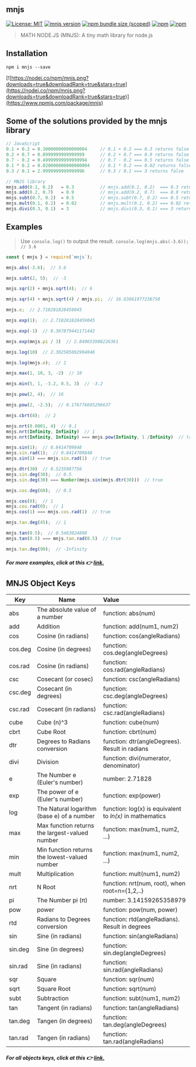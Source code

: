 ## mnjs
[![License: MIT](https://img.shields.io/badge/License-MIT-brightgreen.svg)](https://opensource.org/licenses/MIT) [![mnjs version](https://img.shields.io/npm/v/mnjs.svg?style=flat-square)](https://www.npmjs.com/package/mnjs) [![npm bundle size (scoped)](https://img.shields.io/bundlephobia/minzip/mnjs.svg)]() [![npm](https://img.shields.io/npm/dt/mnjs.svg)]() [![npm](https://img.shields.io/npm/dm/mnjs.svg)]()

> MATH NODE.JS (MNJS): A tiny math library for node.js



## Installation

`npm i mnjs --save`

[![https://nodei.co/npm/mnjs.png?downloads=true&downloadRank=true&stars=true](https://nodei.co/npm/mnjs.png?downloads=true&downloadRank=true&stars=true)](https://www.npmjs.com/package/mnjs)



## Some of the solutions provided by the mnjs library

```js
// JavaScript
0.1 + 0.2 = 0.30000000000000004		// 0.1 + 0.2 === 0.3 returns false
0.2 + 0.7 = 0.8999999999999999		// 0.2 + 0.7 === 0.9 returns false
0.7 - 0.2 = 0.49999999999999994		// 0.7 - 0.2 === 0.5 returns false
0.1 * 0.2 = 0.020000000000000004	// 0.1 * 0.2 === 0.02 returns false
0.3 / 0.1 = 2.9999999999999996		// 0.3 / 0.1 === 3 returns false

// MNJS library
mnjs.add(0.1, 0.2)   = 0.3			// mnjs.add(0.1, 0.2)  === 0.3 returns true
mnjs.add(0.2, 0.7)   = 0.9			// mnjs.add(0.2, 0.7)  === 0.9 returns true
mnjs.subt(0.7, 0.2)  = 0.5			// mnjs.subt(0.7, 0.2) === 0.5 returns true
mnjs.mult(0.1, 0.2)  = 0.02			// mnjs.mult(0.1, 0.2) === 0.02 returns true
mnjs.divi(0.3, 0.1)  = 3 			// mnjs.divi(0.3, 0.1) === 3 returns true
```



## Examples

> Use `console.log()` to output the result.  `console.log(mnjs.abs(-3.6));  // 3.6`

```js
const { mnjs } = require(`mnjs`);

mnjs.abs(-3.6);  // 3.6

mnjs.subt(2, 5);  // -3

mnjs.sqr(2) + mnjs.sqrt(4);  // 6

mnjs.sqr(4) + mnjs.sqrt(4) / mnjs.pi;  // 16.63661977236758

mnjs.e;  // 2.718281828459045

mnjs.exp(1);  // 2.718281828459045

mnjs.exp(-1)  // 0.367879441171442

mnjs.exp(mnjs.pi / 3)  // 2.849653908226361

mnjs.log(10)  // 2.302585092994046

mnjs.log(mnjs.e);  // 1

mnjs.max(1, 10, 3, -2)  // 10

mnjs.min(5, 1, -3.2, 0.5, 3)  // -3.2

mnjs.pow(2, 4);  // 16

mnjs.pow(2, -2.5);  // 0.176776695296637

mnjs.cbrt(8);  // 2

mnjs.nrt(0.0001, 4)  // 0.1
mnjs.nrt(Infinity, Infinity)  // 1
mnjs.nrt(Infinity, Infinity) === mnjs.pow(Infinity, 1 /Infinity)  // true

mnjs.sin(1);  // 0.8414709848
mnjs.sin.rad(1);  // 0.8414709848
mnjs.sin(1) === mnjs.sin.rad(1)  // true

mnjs.dtr(30)  // 0.5235987756
mnjs.sin.deg(30);  // 0.5
mnjs.sin.deg(30) === Number(mnjs.sin(mnjs.dtr(30)))  // true

mnjs.cos.deg(60);  // 0.5

mnjs.cos(0);  // 1
mnjs.cos.rad(0);  // 1
mnjs.cos(1) === mnjs.cos.rad(1)  // true

mnjs.tan.deg(45);  // 1

mnjs.tan(0.5);  // 0.5463024898
mnjs.tan(0.5) === mnjs.tan.rad(0.5)  // true

mnjs.tan.deg(90);  // -Infinity
```

##### For more examples, click at this 👉 [link.](https://github.com/dr-montasir/mnjs/blob/master/examples/math-functions.md)



## MNJS Object Keys

| Key     | Name                                           | Value                                                    |
| ------- | ---------------------------------------------- | :------------------------------------------------------- |
| abs     | The absolute value of a number                 | function:  abs(num)                                      |
| add     | Addition                                       | function:  add(num1, num2)                               |
| cos     | Cosine (in radians)                            | function:  cos(angleRadians)                             |
| cos.deg | Cosine (in degrees)                            | function:  cos.deg(angleDegrees)                         |
| cos.rad | Cosine (in radians)                            | function:  cos.rad(angleRadians)                         |
| csc     | Cosecant (or cosec)                            | function:  csc(angleRadians)                             |
| csc.deg | Cosecant (in degrees)                          | function: csc.deg(angleDegrees)                          |
| csc.rad | Cosecant (in radians)                          | function:  csc.rad(angleRadians)                         |
| cube    | Cube (n)^3                                     | function:  cube(num)                                     |
| cbrt    | Cube Root                                      | function:  cbrt(num)                                     |
| dtr     | Degrees to Radians conversion                  | function: dtr(angleDegrees).  Result in radians          |
| divi    | Division                                       | function:  divi(numerator, denominator)                  |
| e       | The Number e (Euler's number)                  | number:  2.71828                                         |
| exp     | The power of e (Euler's number)                | function: exp(power)                                     |
| log     | The Natural logarithm (base e) of a number     | function: log(x) is equivalent to *ln(x)* in mathematics |
| max     | Max function returns the largest-valued number | function: max(num1, num2, ...)                           |
| min     | Min function returns the lowest-valued number  | function: max(num1, num2, ...)                           |
| mult    | Multiplication                                 | function:  mult(num1, num2)                              |
| nrt     | N Root                                         | function:  nrt(num, root), when root=n={1,2,..}          |
| pi      | The Number pi (π)                              | number:  3.14159265358979                                |
| pow     | power                                          | function:  pow(num, power)                               |
| rtd     | Radians to Degrees conversion                  | function: rtd(angleRadians).  Result in degrees          |
| sin     | Sine (in radians)                              | function:  sin(angleRadians)                             |
| sin.deg | Sine (in degrees)                              | function:  sin.deg(angleDegrees)                         |
| sin.rad | Sine (in radians)                              | function:  sin.rad(angleRadians)                         |
| sqr     | Square                                         | function:  sqr(num)                                      |
| sqrt    | Square Root                                    | function:  sqrt(num)                                     |
| subt    | Subtraction                                    | function:  subt(num1, num2)                              |
| tan     | Tangent (in radians)                           | function:  tan(angleRadians)                             |
| tan.deg | Tangen (in degrees)                            | function:  tan.deg(angleDegrees)                         |
| tan.rad | Tangen (in radians)                            | function:  tan.rad(angleRadians)                         |

##### For all objects keys, click at this 👉 [link.](https://github.com/dr-montasir/mnjs/blob/master/object-keys/obj-keys.md)